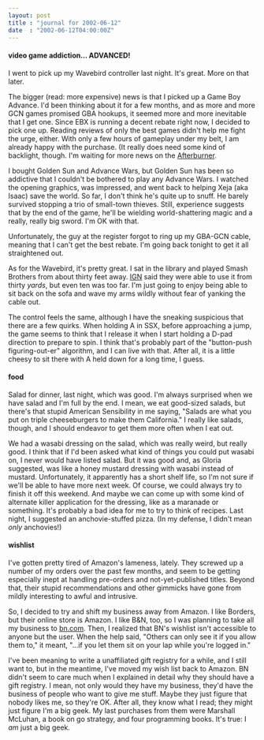 ```yaml
---
layout: post
title : "journal for 2002-06-12"
date  : "2002-06-12T04:00:00Z"
---
```

<h4>video game addiction... ADVANCED!</h4>I went to pick up my Wavebird controller last night.  It's great.  More on that later.  

The bigger (read: more expensive) news is that I picked up a Game Boy Advance. I'd been thinking about it for a few months, and as more and more GCN games promised GBA hookups, it seemed more and more inevitable that I get one.  Since EBX is running a decent rebate right now, I decided to pick one up.  Reading reviews of only the best games didn't help me fight the urge, either.  With only a few hours of gameplay under my belt, I am already happy with the purchase.  (It really does need some kind of backlight, though.  I'm waiting for more news on the <a href='http://www.tritonlabs.com'>Afterburner</a>.

I bought Golden Sun and Advance Wars, but Golden Sun has been so addictive that I couldn't be bothered to play any Advance Wars.  I watched the opening graphics, was impressed, and went back to helping Xeja (aka Isaac) save the world.  So far, I don't think he's quite up to snuff.  He barely survived stopping a trio of small-town thieves.  Still, experience suggests that by the end of the game, he'll be wielding world-shattering magic and a really, really big sword.  I'm OK with that.

Unfortunately, the guy at the register forgot to ring up my GBA-GCN cable, meaning that I can't get the best rebate.  I'm going back tonight to get it all straightened out.

As for the Wavebird, it's pretty great.  I sat in the library and played Smash Brothers from about thirty feet away.  <a href='http://gear.ign.com'>IGN</a> said they were able to use it from thirty <em>yards</em>, but even ten was too far.  I'm just going to enjoy being able to sit back on the sofa and wave my arms wildly without fear of yanking the cable out.

The control feels the same, although I have the sneaking suspicious that there are a few quirks.  When holding A in SSX, before approaching a jump, the game seems to think that I release it when I start holding a D-pad direction to prepare to spin.  I think that's probably part of the "button-push figuring-out-er" algorithm, and I can live with that.  After all, it is a little cheesy to sit there with A held down for a long time, I guess.<h4>food</h4>Salad for dinner, last night, which was good.  I'm always surprised when we have salad and I'm full by the end.  I mean, we eat good-sized salads, but there's that stupid American Sensibility in me saying, "Salads are what you put on triple cheeseburgers to make them California."  I really like salads, though, and I should endeavor to get them more often when I eat out.

We had a wasabi dressing on the salad, which was really weird, but really good. I think that if I'd been asked what kind of things you could put wasabi on, I never would have listed salad.  But it was good and, as Gloria suggested, was like a honey mustard dressing with wasabi instead of mustard.  Unfortunately, it apparently has a short shelf life, so I'm not sure if we'll be able to have more next week.  Of course, we could always try to finish it off this weekend. And maybe we can come up with some kind of alternate killer application for the dressing, like as a maranade or something.  It's probably a bad idea for me to try to think of recipes.  Last night, I suggested an anchovie-stuffed pizza. (In my defense, I didn't mean <em>only</em> anchovies!)<h4>wishlist</h4>I've gotten pretty tired of Amazon's lameness, lately.  They screwed up a number of my orders over the past few months, and seem to be getting especially inept at handling pre-orders and not-yet-published titles.  Beyond that, their stupid recommendations and other gimmicks have gone from mildly interesting to awful and intrusive.

So, I decided to try and shift my business away from Amazon.  I like Borders, but their online store is Amazon.  I like B&N, too, so I was planning to take all my business to <a href='http://www.bn.com'>bn.com</a>.  Then, I realized that BN's wishlist isn't accessible to anyone but the user.  When the help said, "Others can only see it if you allow them to," it meant, "...if you let them sit on your lap while you're logged in."

I've been meaning to write a unaffiliated gift registry for a while, and I still want to, but in the meantime, I've moved my wish list back to Amazon.  BN didn't seem to care much when I explained in detail why they should have a gift registry.  I mean, not only would they have my business, they'd have the business of people who want to give me stuff.  Maybe they just figure that nobody likes me, so they're OK.  After all, they know what I read; they might just figure I'm a big geek.  My last purchases from them were Marshall McLuhan, a book on go strategy, and four programming books.  It's true:  I <em>am</em> just a big geek.

